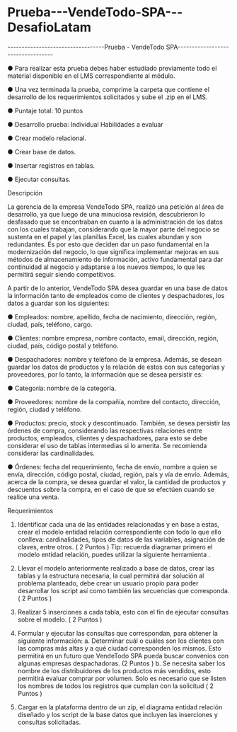 # Prueba---VendeTodo-SPA---DesafioLatam
----------------------------------Prueba - VendeTodo SPA----------------------------------


● Para realizar esta prueba debes haber estudiado previamente todo el material
disponible en el LMS correspondiente al módulo.

● Una vez terminada la prueba, comprime la carpeta que contiene el desarrollo de los
requerimientos solicitados y sube el .zip en el LMS.

● Puntaje total: 10 puntos

● Desarrollo prueba: Individual
Habilidades a evaluar

● Crear modelo relacional.

● Crear base de datos.

● Insertar registros en tablas.

● Ejecutar consultas.


Descripción


La gerencia de la empresa VendeTodo SPA, realizó una petición al área de desarrollo, ya que
luego de una minuciosa revisión, descubrieron lo desfasado que se encontraban en cuanto a
la administración de los datos con los cuales trabajan, considerando que la mayor parte del
negocio se sustenta en el papel y las planillas Excel, las cuales abundan y son redundantes.
Es por esto que deciden dar un paso fundamental en la modernización del negocio, lo que
significa implementar mejoras en sus métodos de almacenamiento de información, activo
fundamental para dar continuidad al negocio y adaptarse a los nuevos tiempos, lo que les
permitirá seguir siendo competitivos.

A partir de lo anterior, VendeTodo SPA desea guardar en una base de datos la información
tanto de empleados como de clientes y despachadores, los datos a guardar son los
siguientes:

● Empleados: nombre, apellido, fecha de nacimiento, dirección, región, ciudad, país,
teléfono, cargo.

● Clientes: nombre empresa, nombre contacto, email, dirección, región, ciudad, país,
código postal y teléfono.

● Despachadores: nombre y teléfono de la empresa.
Además, se desean guardar los datos de productos y la relación de estos con sus
categorías y proveedores, por lo tanto, la información que se desea persistir es:

● Categoría: nombre de la categoría.

● Proveedores: nombre de la compañía, nombre del contacto, dirección, región, ciudad
y teléfono.

● Productos: precio, stock y descontinuado.
También, se desea persistir las órdenes de compra, considerando las respectivas relaciones
entre productos, empleados, clientes y despachadores, para esto se debe considerar el uso
de tablas intermedias si lo amerita. Se recomienda considerar las cardinalidades.

● Órdenes: fecha del requerimiento, fecha de envío, nombre a quien se envía, dirección,
código postal, ciudad, región, país y vía de envío.
Además, acerca de la compra, se desea guardar el valor, la cantidad de productos y
descuentos sobre la compra, en el caso de que se efectúen cuando se realice una venta.

Requerimientos

1. Identificar cada una de las entidades relacionadas y en base a estas, crear el modelo
entidad relación correspondiente con todo lo que ello conlleva: cardinalidades, tipos
de datos de las variables, asignación de claves, entre otros. ( 2 Puntos )
Tip: recuerda diagramar primero el modelo entidad relación, puedes utilizar la
siguiente herramienta .


2. Llevar el modelo anteriormente realizado a base de datos, crear las tablas y la
estructura necesaria, la cual permitirá dar solución al problema planteado, debe crear
un usuario propio para poder desarrollar los script así como también las secuencias
que corresponda. ( 2 Puntos )


3. Realizar 5 inserciones a cada tabla, esto con el fin de ejecutar consultas sobre el
modelo. ( 2 Puntos )


4. Formular y ejecutar las consultas que correspondan, para obtener la siguiente
información:
a. Determinar cuál o cuáles son los clientes con las compras más altas y a qué
ciudad corresponden los mismos. Esto permitirá en un futuro que VendeTodo
SPA pueda buscar convenios con algunas empresas despachadoras. (2
Puntos )
b. Se necesita saber los nombre de los distribuidores de los productos más
vendidos, esto permitirá evaluar comprar por volumen. Solo es necesario que
se listen los nombres de todos los registros que cumplan con la solicitud
( 2 Puntos )


5. Cargar en la plataforma dentro de un zip, el diagrama entidad relación diseñado y los
script de la base datos que incluyen las inserciones y consultas solicitadas.